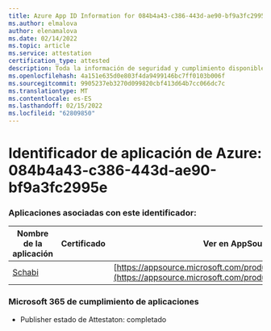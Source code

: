 ```yaml
---
title: Azure App ID Information for 084b4a43-c386-443d-ae90-bf9a3fc2995e
ms.author: elmalova
author: elenamalova
ms.date: 02/14/2022
ms.topic: article
ms.service: attestation
certification_type: attested
description: Toda la información de seguridad y cumplimiento disponible para 084b4a43-c386-443d-ae90-bf9a3fc2995e.
ms.openlocfilehash: 4a151e635d0e803f4da9499146bc7ff0103b006f
ms.sourcegitcommit: 9905237eb3270d099820cbf413d64b7cc066dc7c
ms.translationtype: MT
ms.contentlocale: es-ES
ms.lasthandoff: 02/15/2022
ms.locfileid: "62809850"
---
```

# <a name="azure-app-id-084b4a43-c386-443d-ae90-bf9a3fc2995e"></a>Identificador de aplicación de Azure: 084b4a43-c386-443d-ae90-bf9a3fc2995e


### <a name="apps-associated-with-this-id"></a>Aplicaciones asociadas con este identificador:
| **Nombre de la aplicación** | **Certificado** | **Ver en AppSource** |
|--------------|---------------|-----------------------|
| [Schabi](https://docs.microsoft.com/microsoft-365-app-certification/forward/WA200003728) |  | [https://appsource.microsoft.com/product/office/WA200003728](https://appsource.microsoft.com/product/office/WA200003728) |

### <a name="microsoft-365-app-compliance-status"></a>Microsoft 365 de cumplimiento de aplicaciones
- Publisher estado de Attestaton: completado
